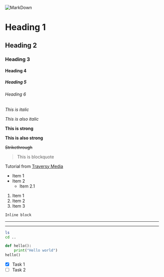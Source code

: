 
<!--Images-->
![MarkDown](https://markdown-here.com/img/icon256.png)

<!--Headings -->
# Heading 1
## Heading 2
### Heading 3
#### Heading 4
##### Heading 5
###### Heading 6

<!--Italic-->
*This is italic*

_This is also italic_

<!--Strong-->
**This is strong**

__This is also strong__


<!--Strikethrough-->
~~Strikethrough~~

<!--Blockquote-->
> This is blockquote

<!--Links-->
Tutorial from [Traversy Media](https://www.youtube.com/watch?v=HUBNt18RFbo "Youtube")

<!--UL-->
* Item 1
* Item 2
    * Item 2.1

<!--OL-->
1. Item 1
1. Item 2
1. Item 3

<!--Inline BLock -->
`Inline block`

<!--Rule-->
---
___

<!--Github MarkDown-->

<!--Code Blocks-->
```bash
ls
cd ..
```

```python
def hello():
    print("Hello world")
hello()
```

<!--Check List-->
* [x] Task 1
* [ ] Task 2
